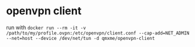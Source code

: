 # openvpn client

run with `docker run --rm -it -v /path/to/my/profile.ovpn:/etc/openvpn/client.conf --cap-add=NET_ADMIN --net=host --device /dev/net/tun -d qmxme/openvpn-client`

